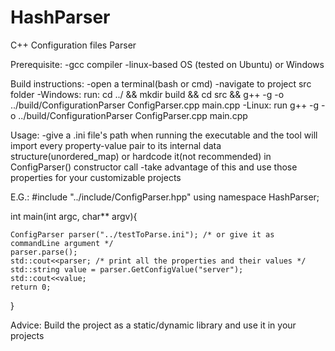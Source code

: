 # HashParser
C++ Configuration files Parser

Prerequisite:
-gcc compiler
-linux-based OS (tested on Ubuntu) or Windows


Build instructions:
-open a terminal(bash or cmd)
-navigate to project src folder
-Windows: run: cd ../ && mkdir build && cd src && g++ -g -o ../build/ConfigurationParser ConfigParser.cpp main.cpp
-Linux: run g++ -g -o ../build/ConfigurationParser ConfigParser.cpp main.cpp

Usage:
-give a .ini file's path when running the executable and the tool will import every property-value pair to its internal data structure(unordered_map)
or hardcode it(not recommended) in ConfigParser() constructor call
-take advantage of this and use those properties for your customizable projects

E.G.:
#include "../include/ConfigParser.hpp"
using namespace HashParser;

int main(int argc, char** argv){

    ConfigParser parser("../testToParse.ini"); /* or give it as commandLine argument */
    parser.parse();
    std::cout<<parser; /* print all the properties and their values */
    std::string value = parser.GetConfigValue("server");
    std::cout<<value;
    return 0;
}

Advice: Build the project as a static/dynamic library and use it in your projects